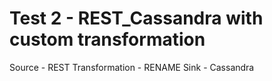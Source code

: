 
Test 2 - REST_Cassandra with custom transformation
==================================================

Source - REST
Transformation - RENAME
Sink - Cassandra
